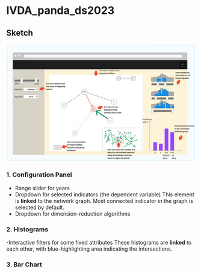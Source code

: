 # IVDA_panda_ds2023

## Sketch
![sketch.png](sketch.png)
### 1. Configuration Panel
- Range slider for years
- Dropdown for selected indicators (the dependent variable)
    This element is **linked** to the network graph. Most connected indicator in the graph is selected by default.
- Dropdown for dimension-reduction algorithms

### 2. Histograms
-Interactive filters for some fixed attributes
    These histograms are **linked** to each other, with blue-highlighting area indicating the intersections.

### 3. Bar Chart